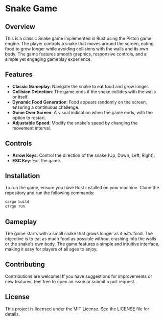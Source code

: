 # Snake Game

## Overview
This is a classic Snake game implemented in Rust using the Piston game engine. The player controls a snake that moves around the screen, eating food to grow longer while avoiding collisions with the walls and its own body. The game features smooth graphics, responsive controls, and a simple yet engaging gameplay experience.

## Features
- **Classic Gameplay**: Navigate the snake to eat food and grow longer.
- **Collision Detection**: The game ends if the snake collides with the walls or itself.
- **Dynamic Food Generation**: Food appears randomly on the screen, ensuring a continuous challenge.
- **Game Over Screen**: A visual indication when the game ends, with the option to restart.
- **Adjustable Speed**: Modify the snake's speed by changing the movement interval.

## Controls
- **Arrow Keys**: Control the direction of the snake (Up, Down, Left, Right).
- **ESC Key**: Exit the game.

## Installation
To run the game, ensure you have Rust installed on your machine. Clone the repository and run the following commands:

```bash
cargo build
cargo run
```

## Gameplay
The game starts with a small snake that grows longer as it eats food. The objective is to eat as much food as possible without crashing into the walls or the snake's own body. The game features a simple and intuitive interface, making it easy for players of all ages to enjoy.

## Contributing
Contributions are welcome! If you have suggestions for improvements or new features, feel free to open an issue or submit a pull request.

## License
This project is licensed under the MIT License. See the LICENSE file for details.
